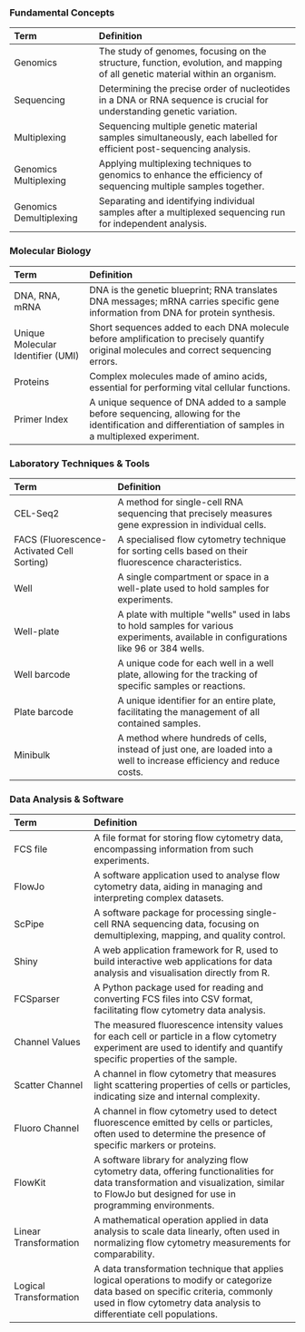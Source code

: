### Fundamental Concepts

| Term | Definition |
|:------|:------------|
| Genomics | The study of genomes, focusing on the structure, function, evolution, and mapping of all genetic material within an organism. |
| Sequencing | Determining the precise order of nucleotides in a DNA or RNA sequence is crucial for understanding genetic variation. |
| Multiplexing | Sequencing multiple genetic material samples simultaneously, each labelled for efficient post-sequencing analysis. |
| Genomics Multiplexing | Applying multiplexing techniques to genomics to enhance the efficiency of sequencing multiple samples together. |
| Genomics Demultiplexing | Separating and identifying individual samples after a multiplexed sequencing run for independent analysis. |

### Molecular Biology

| Term | Definition |
|:------|:------------|
| DNA, RNA, mRNA | DNA is the genetic blueprint; RNA translates DNA messages; mRNA carries specific gene information from DNA for protein synthesis. |
| Unique Molecular Identifier (UMI) | Short sequences added to each DNA molecule before amplification to precisely quantify original molecules and correct sequencing errors. |
| Proteins | Complex molecules made of amino acids, essential for performing vital cellular functions. |
| Primer Index | A unique sequence of DNA added to a sample before sequencing, allowing for the identification and differentiation of samples in a multiplexed experiment. |

### Laboratory Techniques & Tools

| Term | Definition |
|:------|:------------|
| CEL-Seq2 | A method for single-cell RNA sequencing that precisely measures gene expression in individual cells. |
| FACS (Fluorescence-Activated Cell Sorting) | A specialised flow cytometry technique for sorting cells based on their fluorescence characteristics. |
| Well | A single compartment or space in a well-plate used to hold samples for experiments. |
| Well-plate | A plate with multiple "wells" used in labs to hold samples for various experiments, available in configurations like 96 or 384 wells. |
| Well barcode | A unique code for each well in a well plate, allowing for the tracking of specific samples or reactions. |
| Plate barcode | A unique identifier for an entire plate, facilitating the management of all contained samples. |
| Minibulk | A method where hundreds of cells, instead of just one, are loaded into a well to increase efficiency and reduce costs. |


### Data Analysis & Software

| Term | Definition |
|:------|:------------|
| FCS file | A file format for storing flow cytometry data, encompassing information from such experiments. |
| FlowJo | A software application used to analyse flow cytometry data, aiding in managing and interpreting complex datasets. |
| ScPipe | A software package for processing single-cell RNA sequencing data, focusing on demultiplexing, mapping, and quality control. |
| Shiny | A web application framework for R, used to build interactive web applications for data analysis and visualisation directly from R. |
| FCSparser | A Python package used for reading and converting FCS files into CSV format, facilitating flow cytometry data analysis. |
| Channel Values | The measured fluorescence intensity values for each cell or particle in a flow cytometry experiment are used to identify and quantify specific properties of the sample. |
| Scatter Channel | A channel in flow cytometry that measures light scattering properties of cells or particles, indicating size and internal complexity. |
| Fluoro Channel | A channel in flow cytometry used to detect fluorescence emitted by cells or particles, often used to determine the presence of specific markers or proteins. |
| FlowKit | A software library for analyzing flow cytometry data, offering functionalities for data transformation and visualization, similar to FlowJo but designed for use in programming environments. |
| Linear Transformation | A mathematical operation applied in data analysis to scale data linearly, often used in normalizing flow cytometry measurements for comparability. |
| Logical Transformation | A data transformation technique that applies logical operations to modify or categorize data based on specific criteria, commonly used in flow cytometry data analysis to differentiate cell populations. |